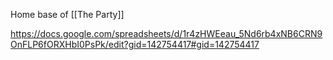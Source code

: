 Home base of [[The Party]]

https://docs.google.com/spreadsheets/d/1r4zHWEeau_5Nd6rb4xNB6CRN9OnFLP6fORXHbI0PsPk/edit?gid=142754417#gid=142754417 